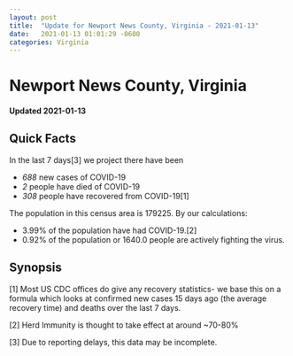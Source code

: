 ```yaml
---
layout: post
title:  "Update for Newport News County, Virginia - 2021-01-13"
date:   2021-01-13 01:01:29 -0600
categories: Virginia
---
```


# Newport News County, Virginia
#### Updated 2021-01-13

## Quick Facts

In the last 7 days[3] we project there have been
- *688* new cases of COVID-19
- *2* people have died of COVID-19
- *308* people have recovered from COVID-19[1]

The population in this census area is 179225. By our calculations:
- 3.99% of the population have had COVID-19.[2]
- 0.92% of the population or 1640.0 people are actively fighting the virus.

## Synopsis




[1] Most US CDC offices do give any recovery statistics- we base this on a formula which looks at confirmed new cases
15 days ago (the average recovery time) and deaths over the last 7 days.

[2] Herd Immunity is thought to take effect at around ~70-80%

[3] Due to reporting delays, this data may be incomplete.
 
    